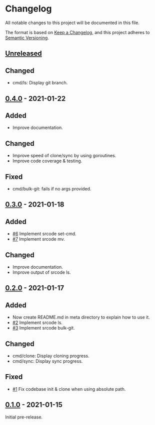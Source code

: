# Changelog

All notable changes to this project will be documented in this file.

The format is based on [Keep a Changelog](https://keepachangelog.com/en/1.0.0/),
and this project adheres to [Semantic Versioning](https://semver.org/spec/v2.0.0.html).

## [Unreleased]

## Changed

- cmd/ls: Display git branch.

## [0.4.0] -  2021-01-22

## Added

- Improve documentation.

## Changed

- Improve speed of clone/sync by using goroutines.
- Improve code coverage & testing.

## Fixed

- cmd/bulk-git: fails if no args provided.

## [0.3.0] -  2021-01-18

## Added

- [#6](https://github.com/creekorful/srcode/issues/6) Implement srcode set-cmd.
- [#7](https://github.com/creekorful/srcode/issues/7) Implement srcode mv.

## Changed

- Improve documentation.
- Improve output of srcode ls.

## [0.2.0] - 2021-01-17

## Added

- Now create README.md in meta directory to explain how to use it.
- [#2](https://github.com/creekorful/srcode/issues/2) Implement srcode ls.
- [#3](https://github.com/creekorful/srcode/issues/3) Implement srcode bulk-git.

## Changed

- cmd/clone: Display cloning progress.
- cmd/sync: Display sync progress.

## Fixed

- [#1](https://github.com/creekorful/srcode/issues/1) Fix codebase init & clone when using absolute path.

## [0.1.0] - 2021-01-15

Initial pre-release.

[Unreleased]: https://github.com/creekorful/srcode/compare/v0.4.0...HEAD
[0.4.0]: https://github.com/creekorful/srcode/compare/v0.4.0...HEAD
[0.3.0]: https://github.com/creekorful/srcode/compare/v0.3.0...HEAD
[0.2.0]: https://github.com/creekorful/srcode/compare/v0.2.0...HEAD
[0.1.0]: https://github.com/creekorful/srcode/releases/tag/v0.1.0